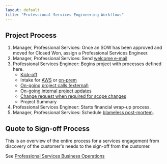 ```yaml
---
layout: default
title: "Professional Services Engineering Workflows"
---
```


## Project Process

1. Manager, Professional Services: Once an SOW has been approved and moved for Closed Won, assign a Professional Services Engineer.
1. Manager, Professional Services: Send [welcome e-mail](https://about.gitlab.com/handbook/customer-success/professional-services-engineering/workflows/project_execution/welcome-email)
1. Professional Services Engineer: Begins project with processes defined here.
    - [Kick-off](https://about.gitlab.com/handbook/customer-success/professional-services-engineering/workflows/project_execution/kick-off)
    - Intake for [AWS](https://about.gitlab.com/handbook/customer-success/professional-services-engineering/workflows/intake/on-prem) or [on-prem](https://about.gitlab.com/handbook/customer-success/professional-services-engineering/workflows/intake/on-prem)
    - [On-going project calls (external)](https://about.gitlab.com/handbook/customer-success/professional-services-engineering/workflows/project_execution/calls)
    - [On-going internal project updates](https://about.gitlab.com/handbook/customer-success/professional-services-engineering/workflows/internal/15minute-standup)
    - [Change request when required for scope changes](https://docs.google.com/document/d/1aBKeyui9qCt9YoVtZg-Z7XRkNpomTa-H3KRPBLnt6TQ/)
    - Project Summary
1. Professional Services Engineer: Starts financial wrap-up process.
1. Manager, Professional Services: Schedule [blameless post-mortem](https://about.gitlab.com/handbook/customer-success/professional-services-engineering/workflows/internal/root-cause-analysis).

## Quote to Sign-off Process

This is an overview of the entire process for a services engagement from discovery of the customer's needs to the sign-off from the customer.

See [Professional Services Business Operations](https://about.gitlab.com/handbook/customer-success/professional-services-engineering/workflows/internal/biz-ops)


